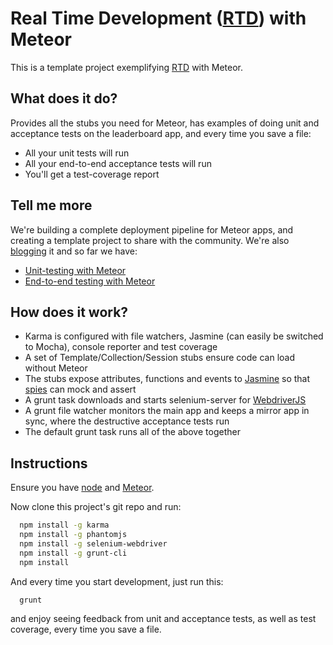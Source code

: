 Real Time Development ([RTD](https://github.com/xolvio/real-time-development-with-meteor/wiki/Real-Time-Development)) with Meteor
=======================================
This is a template project exemplifying [RTD](https://github.com/xolvio/real-time-development-with-meteor/wiki/Real-Time-Development) with Meteor.

What does it do?
----------------
Provides all the stubs you need for Meteor, has examples of doing unit and acceptance tests on the leaderboard app, and every time you save a file:
* All your unit tests will run
* All your end-to-end acceptance tests will run
* You'll get a test-coverage report

Tell me more
------------
We're building a complete deployment pipeline for Meteor apps, and creating a template project to share with the community. We're also [blogging](http://blog.xolv.io) it and so far we have:
* [Unit-testing with Meteor](http://blog.xolv.io/2013/04/unit-testing-with-meteor.html)
* [End-to-end testing with Meteor](http://blog.xolv.io/2013/04/end-to-end-testing-for-web-apps-meteor.html)

How does it work?
-----------------
* Karma is configured with file watchers, Jasmine (can easily be switched to Mocha), console reporter and test coverage
* A set of Template/Collection/Session stubs ensure code can load without Meteor
* The stubs expose attributes, functions and events to [Jasmine](https://github.com/pivotal/jasmine) so that [spies](https://github.com/pivotal/jasmine/wiki/Spies) can mock and assert
* A grunt task downloads and starts selenium-server for [WebdriverJS](https://code.google.com/p/selenium/wiki/WebDriverJs)
* A grunt file watcher monitors the main app and keeps a mirror app in sync, where the destructive acceptance tests run
* The default grunt task runs all of the above together

Instructions
------------
Ensure you have [node](http://nodejs.org/download/) and [Meteor](http://meteor.com).

Now clone this project's git repo and run:
```bash
  npm install -g karma
  npm install -g phantomjs
  npm install -g selenium-webdriver
  npm install -g grunt-cli
  npm install
```

And every time you start development, just run this:
```bash
  grunt
```

and enjoy seeing feedback from unit and acceptance tests, as well as test coverage, every time you save a file.
